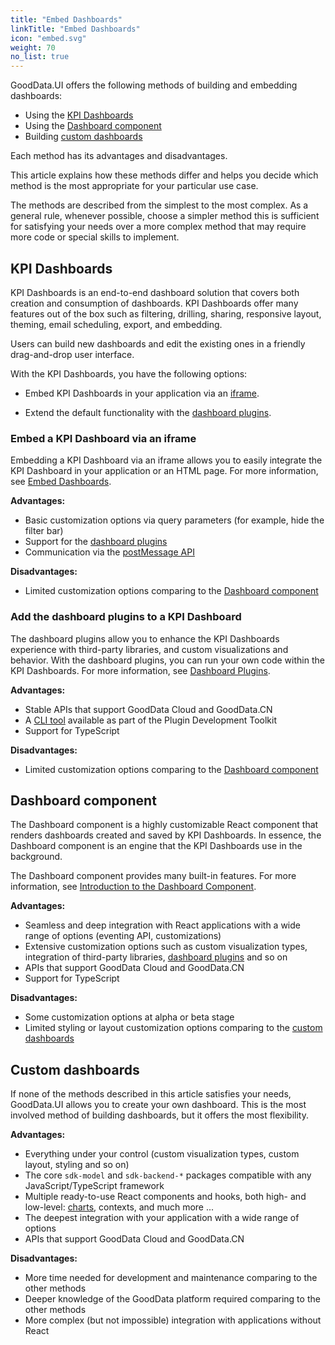 ```yaml
---
title: "Embed Dashboards"
linkTitle: "Embed Dashboards"
icon: "embed.svg"
weight: 70
no_list: true
---
```


GoodData.UI offers the following methods of building and embedding dashboards:

- Using the [KPI Dashboards](#kpi-dashboards)
- Using the [Dashboard component](#dashboard-component)
- Building [custom dashboards](#custom-dashboards)

Each method has its advantages and disadvantages.

This article explains how these methods differ and helps you decide which method is the most appropriate for your particular use case.

The methods are described from the simplest to the most complex. As a general rule, whenever possible, choose a simpler method this is sufficient for satisfying your needs over a more complex method that may require more code or special skills to implement.

## KPI Dashboards

KPI Dashboards is an end-to-end dashboard solution that covers both creation and consumption of dashboards. KPI Dashboards offer many features out of the box such as filtering, drilling, sharing, responsive layout, theming, email scheduling, export, and embedding.

Users can build new dashboards and edit the existing ones in a friendly drag-and-drop user interface.

With the KPI Dashboards, you have the following options:

- Embed KPI Dashboards in your application via an [iframe](#embed-a-kpi-dashboard-via-an-iframe).

- Extend the default functionality with the [dashboard plugins](#add-the-dashboard-plugins-to-a-kpi-dashboard).

### Embed a KPI Dashboard via an iframe

Embedding a KPI Dashboard via an iframe allows you to easily integrate the KPI Dashboard in your application or an HTML page.
For more information, see [Embed Dashboards](https://help.gooddata.com/pages/viewpage.action?pageId=81962320).

**Advantages:**
- Basic customization options via query parameters (for example, hide the filter bar)
- Support for the [dashboard plugins](#add-the-dashboard-plugins-to-a-kpi-dashboard)
- Communication via the [postMessage API](https://developer.mozilla.org/en-US/docs/Web/API/Window/postMessage)

**Disadvantages:**
- Limited customization options comparing to the [Dashboard component](#dashboard-component)

### Add the dashboard plugins to a KPI Dashboard

The dashboard plugins allow you to enhance the KPI Dashboards experience with third-party libraries, and custom visualizations and behavior.
With the dashboard plugins, you can run your own code within the KPI Dashboards. For more information, see [Dashboard Plugins](../../references/dashboard_component/dashboard_plugins/).

**Advantages:**
- Stable APIs that support GoodData Cloud and GoodData.CN
- A [CLI tool](../../references/dashboard_component/dashboard_plugins/#getting-started) available as part of the Plugin Development Toolkit
- Support for TypeScript

**Disadvantages:**
- Limited customization options comparing to the [Dashboard component](../../references/dashboard_component/)

## Dashboard component

The Dashboard component is a highly customizable React component that renders dashboards created and saved by KPI Dashboards. In essence, the Dashboard component is an engine that the KPI Dashboards use in the background.

The Dashboard component provides many built-in features. For more information, see [Introduction to the Dashboard Component](../../references/dashboard_component/).

**Advantages:**
- Seamless and deep integration with React applications with a wide range of options (eventing API, customizations)
- Extensive customization options such as custom visualization types, integration of third-party libraries, [dashboard plugins](#add-the-dashboard-plugins-to-a-kpi-dashboard) and so on
- APIs that support GoodData Cloud and GoodData.CN
- Support for TypeScript

**Disadvantages:**
- Some customization options at alpha or beta stage
- Limited styling or layout customization options comparing to the [custom dashboards](#custom-dashboards)

## Custom dashboards

If none of the methods described in this article satisfies your needs, GoodData.UI allows you to create your own dashboard.
This is the most involved method of building dashboards, but it offers the most flexibility.

**Advantages:**
- Everything under your control (custom visualization types, custom layout, styling and so on)
- The core `sdk-model` and `sdk-backend-*` packages compatible with any JavaScript/TypeScript framework
- Multiple ready-to-use React components and hooks, both high- and low-level: [charts](../../references/visual_components/), contexts, and much more ...
- The deepest integration with your application with a wide range of options
- APIs that support GoodData Cloud and GoodData.CN

**Disadvantages:**
- More time needed for development and maintenance comparing to the other methods
- Deeper knowledge of the GoodData platform required comparing to the other methods
- More complex (but not impossible) integration with applications without React